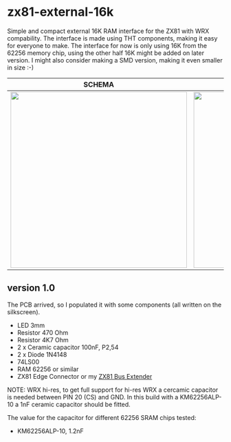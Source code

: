 # zx81-external-16k
Simple and compact external 16K RAM interface for the ZX81 with WRX compability. The interface is made using THT components, making it easy for everyone to make. The interface for now is only using 16K from the 62256 memory chip, using the other half 16K might be added on later version. I might also consider making a SMD version, making it even smaller in size :-)

| SCHEMA | PCB |
| ------ | --- |
|<img width="410" height="410" src="https://github.com/thomasheckmann/zx81-external-16k/assets/14136378/13aac0e5-a740-411d-8db7-992cb222da2b">|<img width="410" height="410" src="https://github.com/thomasheckmann/zx81-external-16k/assets/14136378/c1618e65-fe65-4309-99b0-8c6cdfef9aad">|

## version 1.0
The PCB arrived, so I populated it with some components (all written on the silkscreen).
- LED 3mm
- Resistor 470 Ohm
- Resistor 4K7 Ohm
- 2 x Ceramic capacitor 100nF, P2,54
- 2 x Diode 1N4148
- 74LS00
- RAM 62256 or similar
- ZX81 Edge Connector or my [ZX81 Bus Extender](https://github.com/thomasheckmann/zx81-bus-extender)
  
NOTE: WRX hi-res, to get full support for hi-res WRX a cercamic capacitor is needed between PIN 20 (CS) and GND. In this build with a KM62256ALP-10 a 1nF ceramic capacitor should be fitted. 

The value for the capacitor for different 62256 SRAM chips tested:

- KM62256ALP-10, 1.2nF
